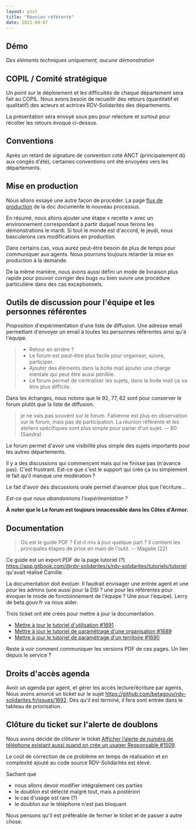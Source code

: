 ```yaml
---
layout: post
title: "Réunion référente"
date: 2021-09-07
---
```


## Démo

_Des éléments techniques uniquement, aucune démonstration_

## COPIL / Comité stratégique

Un point sur le déploiement et les difficultés de chaque département sera fait au COPIL. Nous avons besoin de recueillir des retours (quantitatif et qualitatif) des acteurs et actrices RDV-Solidarités des départements.

La présentation sera envoyé sous peu pour relecture et surtout pour récolter les retours évoqué ci-dessus.

## Conventions

Après un retard de signature de convention coté ANCT (principalement dû aux congés d'été), certaines conventions ont été envoyées vers les départements.


## Mise en production

Nous allons essayé une autre façon de procéder. La page [flux de production](https://doc.rdv-solidarites.fr/communaute-and-gouvernance/flux-de-production) de la doc documente le nouveau processus.

En résumé, nous allons ajouter une étape « recette » avec un environnement correspondant à partir duquel nous ferons les démonstrations le mardi. Si tout le monde est d'accord, le jeudi, nous basculerons ces modifications en production.

Dans certains cas, vous aurez peut-être besoin de plus de temps pour communiquer aux agents. Nous pourrons toujours retarder la mise en production à la demande.

De la même manière, nous avons aussi défini un mode de livraison plus rapide pour pouvoir corriger des bugs ou bien suivre une procédure particulière dans des cas exceptionnels.


## Outils de discussion pour l'équipe et les personnes référentes

Proposition d'expérimentation d'une liste de diffusion. Une adresse email permettant d'envoyer un email à toutes les personnes référentes ainsi qu'à l'équipe.

> - Retour en arrière ? 
> - Le forum est peut-être plus facile pour organiser, suivre, participer.
> - Ajouter des éléments dans la boite mail ajouter une charge mentale qui peut être aussi pénible.
> - Le forum permet de centraliser les sujets, dans la boite mail ça va être plus difficile.

Dans les échanges, nous notons que le 92, 77, 62 sont pour conserver le forum plutôt que la liste de diffusion.

> je ne vais pas souvent sur le forum. Fabienne est plus en observation sur le forum, mais pas de participation. La réunion référente et les ateliers spécifiques sont plus simple pour parler d'un sujet.
> -- 80 (Sandra)

Le forum permet d'avoir une visibilité plus simple des sujets importants pour les autres départements.

Il y a des discussions qui commencent mais qui ne finisse pas (n'avance pas). C'est frustrant. Est-ce que c'est le support qui crée ça ou simplement le fait qu'il manque une modération ?

Le fait d'avoir des discussions orale permet d'avancer plus que l'écriture...

_Est-ce que nous abandonnons l'expérimentation ?_

**À noter que le Le forum est toujours innacessible dans les Côtes d'Armor.**

## Documentation

> Où est le guide PDF ? Est-il mis à jour quelque part ? Il contient les principales étapes de prise en main de l'outil.
> -- Magalie (22)


Ce guide est un export PDF de la page tutoriel (?) https://app.gitbook.com/@rdv-solidarites/s/rdv-solidarites/tutoriels/tutoriel qu'avait réalisé Camille.

La documentation doit évoluer. Il faudrait envisager une entrée agent et une pour les admins (une aussi pour la DSI ? une pour les référentes pour évoquer le mode de fonctoinnement de l'équipe ? Une pour l'équipe). Lerry de beta.gouv.fr va nous aider.

Trois ticket ont été créés pour mettre à jour la documentation.
- [Mettre à jour le tutoriel d'utilisation #1691](https://github.com/betagouv/rdv-solidarites.fr/issues/1691)
- [Mettre à jour le tutoriel de paramétrage d'une organisation #1689](https://github.com/betagouv/rdv-solidarites.fr/issues/1689)
- [Mettre à jour le tutoriel de paramétrage d'un territoire #1690](https://github.com/betagouv/rdv-solidarites.fr/issues/1690)

Reste à voir comment communiquer les versions PDF de ces pages. Un lien depuis le service ?


## Droits d'accès agenda

Avoir un agenda par agent, et gérer les accès lecture/écriture par agents. Nous avons amorcé un ticket sur le sujet https://github.com/betagouv/rdv-solidarites.fr/issues/1692. Dès qu'il est terminé, il fera sont entrée dans le tableau de priorisation.

## Clôture du ticket sur l'alerte de doublons

Nous avons décidé de clôturer le ticket [Afficher l’alerte de numéro de téléphone existant aussi quand on crée un usager Responsable #1509](https://github.com/betagouv/rdv-solidarites.fr/issues/1509).

Le coût de correction de ce problème en temps de réalisation et en complexité ajouté au code source RDV-Solidarités est élevé.

Sachant que 
- nous allons devoir modifier intégralement ces parties
- le doublon est détecté malgré tout, mais a postériori
- le cas d'usage est rare (?)
- le doublon sur le téléphone n'est pas bloquant

Nous pensons qu'il est préférable de fermer le ticket et de passer à autre chose.